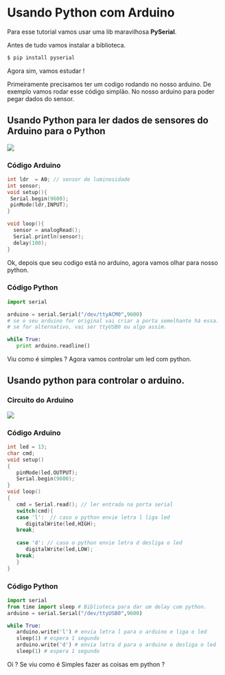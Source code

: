 # Usando Python com Arduino

Para esse tutorial vamos usar uma lib maravilhosa **PySerial**. 

Antes de tudo vamos instalar a biblioteca. 

```bash
$ pip install pyserial
```

Agora sim, vamos estudar ! 

Primeiramente precisamos ter um codigo rodando no nosso arduino. De exemplo vamos rodar esse código simplão. No nosso arduino para poder pegar dados do sensor.

## Usando Python para ler dados de sensores do Arduino para o Python

![](https://1.bp.blogspot.com/-b0N4NYoM3g0/WIJVUxZlNdI/AAAAAAAAFWo/plZwqhTJd0oPd7Y08DAmVR0QfXG3BxRhQCEw/s1600/PyArdu.png)



### Código Arduino

```c
int ldr  = A0; // sensor de luminosidade
int sensor;
void setup(){
 Serial.begin(9600);
 pinMode(ldr,INPUT);
}

void loop(){
  sensor = analogRead();
  Serial.println(sensor);
  delay(100);
}
```

Ok, depois que seu codigo está no arduino, agora vamos olhar para nosso python.

### Código Python

```python
import serial 

arduino = serial.Serial("/dev/ttyACM0",9600) 
# se o seu arduino for original vai criar a porta semelhante há essa.
# se for alternativo, vai ser ttyUSB0 ou algo assim.

while True:
   print arduino.readline()
```

Viu como é simples ? Agora vamos controlar um led com python.

## Usando python para controlar o arduino.

### Circuito do Arduino 

![](https://d2pgkqk54rmkqw.cloudfront.net/wp-content/uploads/2016/04/Blink_Big_LED.gif)

### Código Arduino

```c
int led = 13;
char cmd;
void setup()
{
   pinMode(led,OUTPUT);
   Serial.begin(9600);
}
void loop()
{
   cmd = Serial.read(); // ler entrada na porta serial
   switch(cmd){
   case 'l':  // caso o python envie letra l liga led
      digitalWrite(led,HIGH);
   break;
   
   case 'd': // caso o python envie letra d desliga o led
      digitalWrite(led,LOW);
   break;
   }
}
```

### Código Python

```python
import serial
from time import sleep # Biblioteca para dar um delay com python.
arduino = serial.Serial("/dev/ttyUSB0",9600)

while True:
   arduino.write('l') # envia letra l para o arduino e liga o led
   sleep(1) # espera 1 segundo
   arduino.write('d') # envia letra d para o arduino e desliga o led
   sleep(1) # espera 1 segundo
```

Oi ? Se viu como é Simples fazer as coisas em python ? 

